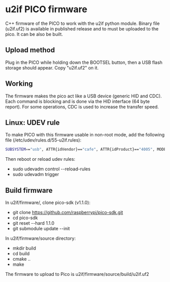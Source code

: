 # u2if PICO firmware

C++ firmware of the PICO to work with the u2if python module.
Binary file (u2if.uf2) is available in published release and to must be uploaded to the pico. It can be also be built.

## Upload method
Plug in the PICO while holding down the BOOTSEL button, then a USB flash storage should appear. Copy "u2if.uf2" on it.

## Working
The firmware makes the pico act like a USB device (generic HID and CDC). Each command is blocking and is done via the HID interface (64 byte report). For some operations, CDC is used to increase the transfer speed.

## Linux: UDEV rule
To make PICO with this firmware usable in non-root mode, add the following file (/etc/udev/rules.d/55-u2if.rules):

```bash
SUBSYSTEM=="usb", ATTR{idVendor}=="cafe", ATTR{idProduct}=="4005", MODE="0666"
```

Then reboot or reload udev rules:

 * sudo udevadm control --reload-rules
 * sudo udevadm trigger

## Build firmware

In u2if/firmware/, clone pico-sdk (v1.1.0):
 - git clone https://github.com/raspberrypi/pico-sdk.git
 - cd pico-sdk
 - git reset --hard 1.1.0
 - git submodule update --init

In u2if/firmware/source directory:
 - mkdir build
 - cd build
 - cmake ..
 - make

The firmware to upload to Pico is u2if/firmware/source/build/u2if.uf2

